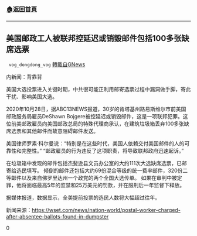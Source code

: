 ###  [:house:返回首頁](https://github.com/ourhimalayas/txt)
---

## 美国邮政工人被联邦控延迟或销毁邮件包括100多张缺席选票
` vog_dongdong_vog` [轉載自GNews](https://gnews.org/zh-hans/504078/)

内新闻：背靠背

美国大选投票进入关键时期，中共很可能正利用邮寄选票过程中漏洞做手脚，寄此干扰、影响美国大选。

2020年10月28日，据ABC13NEWS报道，30岁的肯塔基州路易斯维尔市前美国邮政服务局雇员DeShawn Bojgere被控延迟或销毁邮件，这是一项联邦犯罪。这位前美邮政雇员向美国邮政总局的特殊代理商承认，在建筑垃圾箱丢弃100多张缺席选票和其他邮件而故意阻碍邮件发送。

美国律师罗素·科尔曼说：“特别是在这些时代，美国人依赖交付美国邮件的人的可靠性和完整性。” “邮政雇员的行为违反了这项职责，将导致联邦政府迅速起诉。”

在垃圾箱中发现的邮件包括杰斐逊县文员办公室的大约111次大选缺席选票，已邮寄给选民填写。
倾倒的邮件还包括大约69份混合等级的统一费率邮件，320份二等邮件以及来自佛罗里达州一个政党的两个全国大选传单。
如果在审判中被定罪，他将面临最高5年的监禁和25万美元的罚款，并在服刑后一年监督下释放。

据媒体报道，数据显示，全美提前投票的选民人数将大幅超过往年。

新闻来源：https://wset.com/news/nation-world/postal-worker-charged-after-absentee-ballots-found-in-dumpster

0
